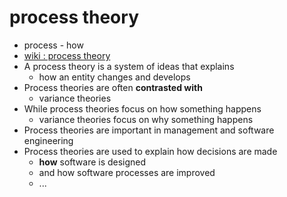 # process theory

- process - how
- [wiki : process theory](https://en.wikipedia.org/wiki/Process_theory)
- A process theory is a system of ideas that explains
     - how an entity changes and develops
- Process theories are often **contrasted with**
     - variance theories
- While process theories focus on how something happens
     - variance theories focus on why something happens
- Process theories are important in management and software engineering
- Process theories are used to explain how decisions are made
     - **how** software is designed
     - and how software processes are improved
     - ...
